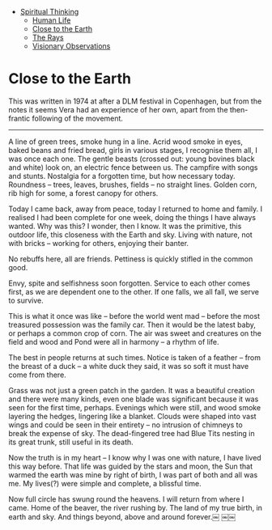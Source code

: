 - [Spiritual Thinking](../)
  - [Human Life](../human-life/)
  - [Close to the Earth](../close-to-the-earth/)
  - [The Rays](../the-rays/)
  - [Visionary Observations](../visionary-observations/)

# Close to the Earth

This was written in 1974 at after a DLM festival in Copenhagen, but from the notes it seems Vera had an experience of her own, apart from the then-frantic following of the movement.

---

A line of green trees, smoke hung in a line. Acrid wood smoke in eyes, baked beans and fried bread, girls in various stages, I recognise them all, I was once each one. The gentle beasts (crossed out: young bovines black and white) look on, an electric fence between us. The campfire with songs and stunts. Nostalgia for a forgotten time, but how necessary today. Roundness – trees, leaves, brushes, fields – no straight lines. Golden corn, rib high for some, a forest canopy for others.

Today I came back, away from peace, today I returned to home and family. I realised I had been complete for one week, doing the things I have always wanted. Why was this? I wonder, then I know. It was the primitive, this outdoor life, this closeness with the Earth and sky. Living with nature, not with bricks – working for others, enjoying their banter.

No rebuffs here, all are friends. Pettiness is quickly stifled in the common good.

Envy, spite and selfishness soon forgotten. Service to each other comes first, as we are dependent one to the other. If one falls, we all fall, we serve to survive.

This is what it once was like – before the world went mad – before the most treasured possession was the family car. Then it would be the latest baby, or perhaps a common crop of corn. The air was sweet and creatures on the field and wood and Pond were all in harmony – a rhythm of life.

The best in people returns at such times. Notice is taken of a feather – from the breast of a duck – a white duck they said, it was so soft it must have come from there.

Grass was not just a green patch in the garden. It was a beautiful creation and there were many kinds, even one blade was significant because it was seen for the first time, perhaps. Evenings which were still, and wood smoke layering the hedges, lingering like a blanket. Clouds were shaped into vast wings and could be seen in their entirety – no intrusion of chimneys to break the expense of sky. The dead-fingered tree had Blue Tits nesting in its great trunk, still useful in its death.

Now the truth is in my heart – I know why I was one with nature, I have lived this way before. That life was guided by the stars and moon, the Sun that warmed the earth was mine by right of birth, I was part of both and all was me. My lives(?) were simple and complete, a blissful time.

Now full circle has swung round the heavens. I will return from where I came. Home of the beaver, the river rushing by. The land of my true birth, in earth and sky. And things beyond, above and around forever.￼
￼￼
